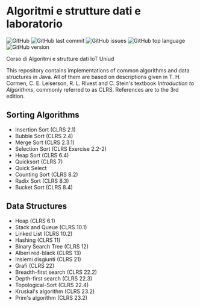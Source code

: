 # Algoritmi e strutture dati e laboratorio

![GitHub](https://img.shields.io/github/license/Denel91/Algoritmi-Strutture_Dati) ![GitHub last commit](https://img.shields.io/github/last-commit/Denel91/Algoritmi-Strutture_Dati) ![GitHub issues](https://img.shields.io/github/issues/Denel91/Algoritmi-Strutture_Dati) ![GitHub top language](https://img.shields.io/github/languages/top/Denel91/Algoritmi-Strutture_Dati) ![GitHub version](https://img.shields.io/badge/Java-v.17-blue)

Corso di Algoritmi e strutture dati IoT Uniud

This repository contains implementations of common algorithms and data structures in Java.
All of them are based on descriptions given in T. H. Cormen, C. E. Leiserson, R. L. Rivest and C. Stein's textbook *Introduction to Algorithms*, commonly referred to as CLRS. References are to the 3rd edition.

## Sorting Algorithms

- Insertion Sort (CLRS 2.1)
- Bubble Sort (CLRS 2.4)
- Merge Sort (CLRS 2.3.1)
- Selection Sort (CLRS Exercise 2.2-2)
- Heap Sort (CLRS 6.4)
- Quicksort (CLRS 7)
- Quick Select
- Counting Sort (CLRS 8.2)
- Radix Sort (CLRS 8.3)
- Bucket Sort (CLRS 8.4)

## Data Structures

- Heap (CLRS 6.1)
- Stack and Queue (CLRS 10.1)
- Linked List (CLRS 10.2)
- Hashing (CLRS 11)
- Binary Search Tree (CLRS 12)
- Alberi red-black (CLRS 13)
- Insiemi disgiunti (CLRS 21)
- Grafi (CLRS 22)
- Breadth-first search (CLRS 22.2)
- Depth-first search (CLRS 22.3)
- Topological-Sort (CLRS 22.4)
- Kruskal's algorithm (CLRS 23.2)
- Prim's algorithm (CLRS 23.2)